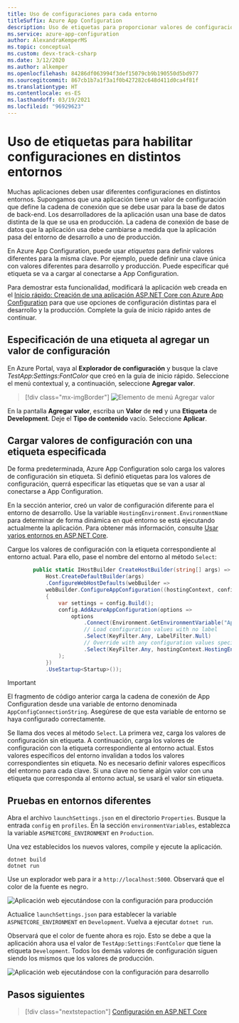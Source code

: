```yaml
---
title: Uso de configuraciones para cada entorno
titleSuffix: Azure App Configuration
description: Uso de etiquetas para proporcionar valores de configuración para cada entorno.
ms.service: azure-app-configuration
author: AlexandraKemperMS
ms.topic: conceptual
ms.custom: devx-track-csharp
ms.date: 3/12/2020
ms.author: alkemper
ms.openlocfilehash: 84286df063994f3def15079cb9b190550d5bd977
ms.sourcegitcommit: 867cb1b7a1f3a1f0b427282c648d411d0ca4f81f
ms.translationtype: HT
ms.contentlocale: es-ES
ms.lasthandoff: 03/19/2021
ms.locfileid: "96929623"
---
```

# <a name="use-labels-to-enable-configurations-for-different-environments"></a>Uso de etiquetas para habilitar configuraciones en distintos entornos

Muchas aplicaciones deben usar diferentes configuraciones en distintos entornos. Supongamos que una aplicación tiene un valor de configuración que define la cadena de conexión que se debe usar para la base de datos de back-end. Los desarrolladores de la aplicación usan una base de datos distinta de la que se usa en producción. La cadena de conexión de base de datos que la aplicación usa debe cambiarse a medida que la aplicación pasa del entorno de desarrollo a uno de producción.

En Azure App Configuration, puede usar *etiquetas* para definir valores diferentes para la misma clave. Por ejemplo, puede definir una clave única con valores diferentes para desarrollo y producción. Puede especificar qué etiqueta se va a cargar al conectarse a App Configuration.

Para demostrar esta funcionalidad, modificará la aplicación web creada en el [Inicio rápido: Creación de una aplicación ASP.NET Core con Azure App Configuration](./quickstart-aspnet-core-app.md) para que use opciones de configuración distintas para el desarrollo y la producción. Complete la guía de inicio rápido antes de continuar.

## <a name="specify-a-label-when-adding-a-configuration-value"></a>Especificación de una etiqueta al agregar un valor de configuración

En Azure Portal, vaya al **Explorador de configuración** y busque la clave *TestApp:Settings:FontColor* que creó en la guía de inicio rápido. Seleccione el menú contextual y, a continuación, seleccione **Agregar valor**.

> [!div class="mx-imgBorder"]
> ![Elemento de menú Agregar valor](media/labels-add-value.png)

En la pantalla **Agregar valor**, escriba un **Valor** de **red** y una **Etiqueta** de **Development**. Deje el **Tipo de contenido** vacío. Seleccione **Aplicar**.

## <a name="load-configuration-values-with-a-specified-label"></a>Cargar valores de configuración con una etiqueta especificada

De forma predeterminada, Azure App Configuration solo carga los valores de configuración sin etiqueta. Si definió etiquetas para los valores de configuración, querrá especificar las etiquetas que se van a usar al conectarse a App Configuration.

En la sección anterior, creó un valor de configuración diferente para el entorno de desarrollo. Use la variable `HostingEnvironment.EnvironmentName` para determinar de forma dinámica en qué entorno se está ejecutando actualmente la aplicación. Para obtener más información, consulte [Usar varios entornos en ASP.NET Core](/aspnet/core/fundamentals/environments).

Cargue los valores de configuración con la etiqueta correspondiente al entorno actual. Para ello, pase el nombre del entorno al método `Select`:

```csharp
        public static IHostBuilder CreateHostBuilder(string[] args) =>
            Host.CreateDefaultBuilder(args)
            .ConfigureWebHostDefaults(webBuilder =>
            webBuilder.ConfigureAppConfiguration((hostingContext, config) =>
            {
                var settings = config.Build();
                config.AddAzureAppConfiguration(options =>
                    options
                        .Connect(Environment.GetEnvironmentVariable("AppConfigConnectionString"))
                        // Load configuration values with no label
                        .Select(KeyFilter.Any, LabelFilter.Null)
                        // Override with any configuration values specific to current hosting env
                        .Select(KeyFilter.Any, hostingContext.HostingEnvironment.EnvironmentName)
                );
            })
            .UseStartup<Startup>());
```

> [!IMPORTANT]
> El fragmento de código anterior carga la cadena de conexión de App Configuration desde una variable de entorno denominada `AppConfigConnectionString`. Asegúrese de que esta variable de entorno se haya configurado correctamente.

Se llama dos veces al método `Select`. La primera vez, carga los valores de configuración sin etiqueta. A continuación, carga los valores de configuración con la etiqueta correspondiente al entorno actual. Estos valores específicos del entorno invalidan a todos los valores correspondientes sin etiqueta. No es necesario definir valores específicos del entorno para cada clave. Si una clave no tiene algún valor con una etiqueta que corresponda al entorno actual, se usará el valor sin etiqueta.

## <a name="test-in-different-environments"></a>Pruebas en entornos diferentes

Abra el archivo `launchSettings.json` en el directorio `Properties`. Busque la entrada `config` en `profiles`. En la sección `environmentVariables`, establezca la variable `ASPNETCORE_ENVIRONMENT` en `Production`.

Una vez establecidos los nuevos valores, compile y ejecute la aplicación.

```dotnetcli
dotnet build
dotnet run
```

Use un explorador web para ir a `http://localhost:5000`. Observará que el color de la fuente es negro.

![Aplicación web ejecutándose con la configuración para producción](media/labels-website-prod.png)

Actualice `launchSettings.json` para establecer la variable `ASPNETCORE_ENVIRONMENT` en `Development`. Vuelva a ejecutar `dotnet run`. 

Observará que el color de fuente ahora es rojo. Esto se debe a que la aplicación ahora usa el valor de `TestApp:Settings:FontColor` que tiene la etiqueta `Development`. Todos los demás valores de configuración siguen siendo los mismos que los valores de producción.

![Aplicación web ejecutándose con la configuración para desarrollo](media/labels-website-dev.png)

## <a name="next-steps"></a>Pasos siguientes

> [!div class="nextstepaction"]
> [Configuración en ASP.NET Core](/aspnet/core/fundamentals/configuration/)

